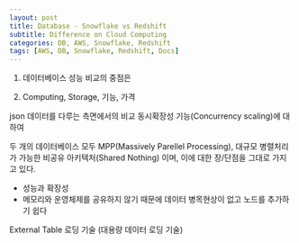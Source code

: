 ```yaml
---
layout: post
title: Database - Snowflake vs Redshift
subtitle: Difference on Cloud Computing
categories: DB, AWS, Snowflake, Redshift
tags: [AWS, DB, Snowflake, Redshift, Docs]
---
```


1. 데이터베이스 성능 비교의 중점은

2. Computing, Storage, 기능, 가격

json 데이터를 다루는 측면에서의 비교
동시확장성 기능(Concurrency scaling)에 대하여 


두 개의 데이터베이스 모두 MPP(Massively Parellel Processing), 대규모 병렬처리가 가능한 비공유 아키텍처(Shared Nothing) 이며, 이에 대한 장/단점을 그대로 가지고 있다. 
- 성능과 확장성 
- 메모리와 운영체제를 공유하지 않기 때문에 데이터 병목현상이 없고 노드를 추가하기 쉽다

External Table 로딩 기술 (대용량 데이터 로딩 기술) 